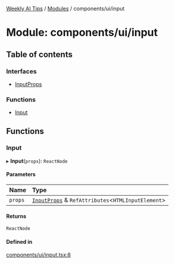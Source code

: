 [Weekly AI Tips](../README.md) / [Modules](../modules.md) / components/ui/input

# Module: components/ui/input

## Table of contents

### Interfaces

- [InputProps](../interfaces/components_ui_input.InputProps.md)

### Functions

- [Input](components_ui_input.md#input)

## Functions

### Input

▸ **Input**(`props`): `ReactNode`

#### Parameters

| Name | Type |
| :------ | :------ |
| `props` | [`InputProps`](../interfaces/components_ui_input.InputProps.md) & `RefAttributes`\<`HTMLInputElement`\> |

#### Returns

`ReactNode`

#### Defined in

[components/ui/input.tsx:8](https://github.com/alexsoyes/weekly-ai-tips/blob/b51216ee36bb903ccd72a472afbc8e01da2cc631/components/ui/input.tsx#L8)

